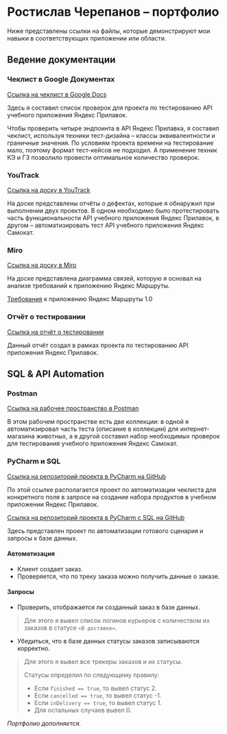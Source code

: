 # Ростислав Черепанов – портфолио

Ниже представлены ссылки на файлы, которые демонстрируют мои навыки в соответствующих приложении или области.

## Ведение документации

### Чеклист в Google Документах

[Ссылка на чеклист в Google  Docs](https://docs.google.com/spreadsheets/d/1Hc3tJqIDyNmGdxQrubZLAf-fjmpPrXA9Z1Y6-yMejwQ/edit?usp=sharing)

Здесь я составил список проверок для проекта по тестированию API учебного приложения Яндекс Прилавок.

Чтобы проверить четыре эндпоинта в API Яндекс Прилавка, я составил чеклист, используя техники тест-дизайна – классы эквивалентности и граничные значения.
По условиям проекта времени на тестирование мало, поэтому формат тест-кейсов не подходил. А применение техник КЭ и ГЗ позволило провести оптимальное количество проверок.

### YouTrack

[Ссылка на доску в YouTrack](https://cherrost.youtrack.cloud/)

На доске представлены отчёты о дефектах, которые я обнаружил при выполнении двух проектов. В одном необходимо было протестировать часть функциональности API учебного приложения Яндекс Прилавок, в другом – автоматизировать тест API учебного приложения Яндекс Самокат.

### Miro

[Ссылка на доску в Miro](https://miro.com/app/board/uXjVP5XSdL0=/?moveToWidget=3458764566784593677&cot=14)

На доске представлена диаграмма связей, которую я основал на анализе требований к приложению Яндекс Маршруты.

[Требования](https://wiki.yandex.ru/homepage/trebovanija-k-jandeks.marshruty/) к приложению Яндекс Маршруты 1.0

### Отчёт о тестировании

[Ссылка на отчёт о тестировании](https://docs.google.com/document/d/1kRWoBRF5qjsW6nF53rvZZ-kRVEpj43sh0DrqEonNxzI/edit?usp=sharing)

Данный отчёт создал в рамках проекта по тестированию API приложения Яндекс Прилавок.

## SQL & API Automation

### Postman

[Ссылка на рабочее пространство в Postman](https://www.postman.com/orbital-module-astronomer-70757970/workspace/cher-rost-public)

В этом рабочем пространстве есть две коллекции: в одной я автоматизировал часть теста (описание в коллекции) для интернет-магазина животных, а в другой составил набор необходимых проверок для тестирования учебного приложения Яндекс Самокат.

### PyCharm и SQL

[Ссылка на репозиторий проекта в PyCharm на GitHub](https://github.com/webcheriff/project_11_automate_checklist.git)

По этой ссылке располагается проект по автоматизации чеклиста для конкретного поля в запросе на создание набора продуктов в учебном приложении Яндекс Прилавок.

[Ссылка на репозиторий проекта в PyCharm c SQL на GitHub](https://github.com/webcheriff/project_12_final_project.git)

Здесь представлен проект по автоматизации готового сценария и запросы к базе данных.

#### Автоматизация

* Клиент создает заказ.
* Проверяется, что по треку заказа можно получить данные о заказе.

#### Запросы

* Проверить, отображается ли созданный заказ в базе данных.

> Для этого я вывел список логинов курьеров с количеством их заказов в статусе `«В доставке»`.

* Убедиться, что в базе данных статусы заказов записываются корректно.

> Для этого я вывел все трекеры заказов и их статусы.
>
> Статусы определил по следующему правилу:
>
> * Если `finished == true`, то вывел статус 2.
> * Если `cancelled == true`, то вывел статус -1.
> * Если `inDelivery == true`, то вывел статус 1.
> * Для остальных случаев вывел 0.

*Портфолио дополняется.*
